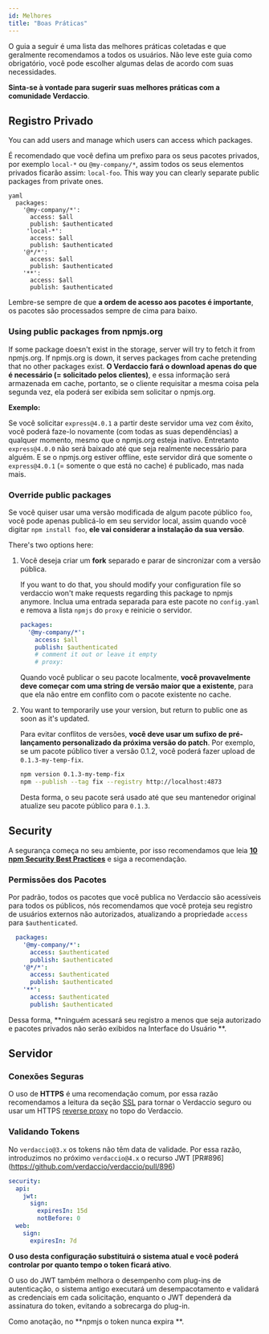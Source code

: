 ```yaml
---
id: Melhores
title: "Boas Práticas"
---
```


O guia a seguir é uma lista das melhores práticas coletadas e que geralmente recomendamos a todos os usuários. Não leve este guia como obrigatório, você pode escolher algumas delas de acordo com suas necessidades.

**Sinta-se à vontade para sugerir suas melhores práticas com a comunidade Verdaccio**.

## Registro Privado

You can add users and manage which users can access which packages.

É recomendado que você defina um prefixo para os seus pacotes privados, por exemplo `local-*` ou `@my-company/*`, assim todos os seus elementos privados ficarão assim: `local-foo`. This way you can clearly separate public packages from private ones.

    yaml
      packages:
        '@my-company/*':
          access: $all
          publish: $authenticated
         'local-*':
          access: $all
          publish: $authenticated
        '@*/*':
          access: $all
          publish: $authenticated
        '**':
          access: $all
          publish: $authenticated

Lembre-se sempre de que **a ordem de acesso aos pacotes é importante**, os pacotes são processados sempre de cima para baixo.

### Using public packages from npmjs.org

If some package doesn't exist in the storage, server will try to fetch it from npmjs.org. If npmjs.org is down, it serves packages from cache pretending that no other packages exist. **O Verdaccio fará o download apenas do que é necessário (= solicitado pelos clientes)**, e essa informação será armazenada em cache, portanto, se o cliente requisitar a mesma coisa pela segunda vez, ela poderá ser exibida sem solicitar o npmjs.org.

**Exemplo:**

Se você solicitar `express@4.0.1` a partir deste servidor uma vez com êxito, você poderá faze-lo novamente (com todas as suas dependências) a qualquer momento, mesmo que o npmjs.org esteja inativo. Entretanto `express@4.0.0` não será baixado até que seja realmente necessário para alguém. E se o npmjs.org estiver offline, este servidor dirá que somente o `express@4.0.1` (= somente o que está no cache) é publicado, mas nada mais.

### Override public packages

Se você quiser usar uma versão modificada de algum pacote público `foo`, você pode apenas publicá-lo em seu servidor local, assim quando você digitar `npm install foo`, **ele vai considerar a instalação da sua versão**.

There's two options here:

1. Você deseja criar um **fork** separado e parar de sincronizar com a versão pública.
    
    If you want to do that, you should modify your configuration file so verdaccio won't make requests regarding this package to npmjs anymore. Inclua uma entrada separada para este pacote no `config.yaml` e remova a lista `npmjs` do `proxy` e reinicie o servidor.
    
    ```yaml
    packages:
      '@my-company/*':
        access: $all
        publish: $authenticated
        # comment it out or leave it empty
        # proxy:
    ```
    
    Quando você publicar o seu pacote localmente, **você provavelmente deve começar com uma string de versão maior que a existente**, para que ela não entre em conflito com o pacote existente no cache.

2. You want to temporarily use your version, but return to public one as soon as it's updated.
    
    Para evitar conflitos de versões, **você deve usar um sufixo de pré-lançamento personalizado da próxima versão do patch**. Por exemplo, se um pacote público tiver a versão 0.1.2, você poderá fazer upload de `0.1.3-my-temp-fix`.
    
    ```bash
    npm version 0.1.3-my-temp-fix
    npm --publish --tag fix --registry http://localhost:4873
    ```
    
    Desta forma, o seu pacote será usado até que seu mantenedor original atualize seu pacote público para `0.1.3`.

## Security

A segurança começa no seu ambiente, por isso recomendamos que leia **[10 npm Security Best Practices](https://snyk.io/blog/ten-npm-security-best-practices/)** e siga a recomendação.

### Permissões dos Pacotes

Por padrão, todos os pacotes que você publica no Verdaccio são acessíveis para todos os públicos, nós recomendamos que você proteja seu registro de usuários externos não autorizados, atualizando a propriedade `access` para `$authenticated`.

```yaml
  packages:
    '@my-company/*':
      access: $authenticated
      publish: $authenticated
    '@*/*':
      access: $authenticated
      publish: $authenticated
    '**':
      access: $authenticated
      publish: $authenticated
   ```

Dessa forma, **ninguém acessará seu registro a menos que seja autorizado e pacotes privados não serão exibidos na Interface do Usuário **.

## Servidor

### Conexões Seguras

O uso de **HTTPS** é uma recomendação comum, por essa razão recomendamos a leitura da seção [SSL](ssl.md) para tornar o Verdaccio seguro ou usar um HTTPS [reverse proxy](reverse-proxy.md) no topo do Verdaccio.

### Validando Tokens

No `verdaccio@3.x` os tokens não têm data de validade. Por essa razão, introduzimos no próximo `verdaccio@4.x` o recurso JWT [PR#896] (https://github.com/verdaccio/verdaccio/pull/896)

```yaml
security:
  api:
    jwt:
      sign:
        expiresIn: 15d
        notBefore: 0
  web:
    sign:
      expiresIn: 7d
```

**O uso desta configuração substituirá o sistema atual e você poderá controlar por quanto tempo o token ficará ativo**.

O uso do JWT também melhora o desempenho com plug-ins de autenticação, o sistema antigo executará um desempacotamento e validará as credenciais em cada solicitação, enquanto o JWT dependerá da assinatura do token, evitando a sobrecarga do plug-in.

Como anotação, no **npmjs o token nunca expira **.
